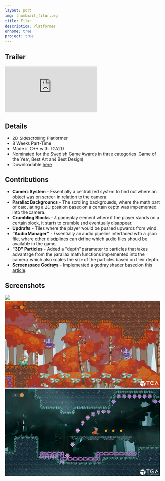 ```yaml
---
layout: post
img: thumbnail_filur.png
title: Filur
description: Platformer
onhome: true
project: true
---
```

## Trailer
<style>.embed-container { position: relative; padding-bottom: 100%; height: 0; overflow: hidden; max-width: 100%; } .embed-container iframe, .embed-container object, .embed-container embed { position: absolute; top: 0; left: 0; width: 100%; height: 100%; }</style><iframe src='https://www.youtube.com/embed/yERRZnzvhoU' frameborder='0' allowfullscreen></iframe>

## Details

- 2D Sidescrolling Platformer
- 8 Weeks Part-Time
- Made in C++ with TGA2D
- Nominated for the [Swedish Game Awards](https://www.gameawards.se/Games/2019/Filur) in three categories (Game of the Year, Best Art and Best Design)
- Downloadable [here](https://sniglarnaigaraget.itch.io/filur)

## Contributions
- **Camera System** - Essentially a centralized system to find out where an object was on screen in relation to the camera. 
- **Parallax Backgrounds** - The scrolling backgrounds, where the math part of calculating a 2D position based on a certain depth was implemented into the camera. 
- **Crumbling Blocks** - A gameplay element where if the player stands on a certain block, it starts to crumble and eventually disappear. 
- **Updrafts** - Tiles where the player would be pushed upwards from wind. 
- **"Audio Manager"** - Essentially an audio pipeline interfaced with a .json file, where other disciplines can define which audio files should be available in the game. 
- **"3D" Particles** - Added a "depth" parameter to particles that takes advantage from the parallax math functions implemented into the camera, which also scales the size of the particles based on their depth. 
- **Screenspace Godrays** - Implemented a godray shader based on [this article](https://developer.nvidia.com/gpugems/gpugems3/part-ii-light-and-shadows/chapter-13-volumetric-light-scattering-post-process).

## Screenshots
![](../assets/img/filur_01.png)
![](../assets/img/filur_02.png)
![](../assets/img/filur_03.png)
